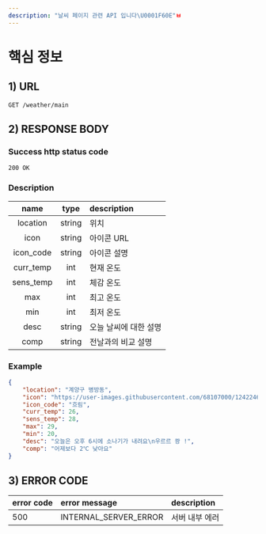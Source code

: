 ```yaml
---
description: "날씨 페이지 관련 API 입니다\U0001F60E"ㅂ
---
```


# 핵심 정보

## 1) URL

```
GET /weather/main
```

## 2) RESPONSE BODY

### Success http status code

`200 OK`

### Description

| name | type | description |
| :---: | :---: | :--- |
| location | string | 위치 |
| icon | string | 아이콘 URL |
| icon\_code | string | 아이콘 설명 |
| curr\_temp | int | 현재 온도 |
| sens\_temp | int | 체감 온도 |
| max | int | 최고 온도 |
| min | int | 최저 온도 |
| desc | string | 오늘 날씨에 대한 설명 |
| comp | string | 전날과의 비교 설명 |

### Example

```json
{
	"location": "계양구 병방동",
	"icon": "https://user-images.githubusercontent.com/68107000/124224687-19f86b00-db41-11eb-9090-d2b32f38fa67.png",
	"icon_code": "흐림",
	"curr_temp": 26,
	"sens_temp": 28,
	"max": 29,
	"min": 20,
	"desc": "오늘은 오후 6시에 소나기가 내려요\n우르르 쾅 !",
	"comp": "어제보다 2℃ 낮아요"
}
```

## 3) ERROR CODE

| error code | error message           | description    |
| :--------- | :---------------------- | :------------- |
| 500        | INTERNAL\_SERVER\_ERROR | 서버 내부 에러 |

